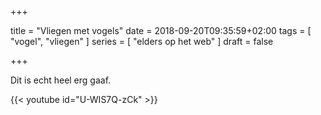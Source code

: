+++

title = "Vliegen met vogels"
date = 2018-09-20T09:35:59+02:00 
tags = [ "vogel", "vliegen" ] 
series = [ "elders op het web" ] 
draft = false

+++

Dit is echt heel erg gaaf.

{{< youtube id="U-WIS7Q-zCk" >}}
